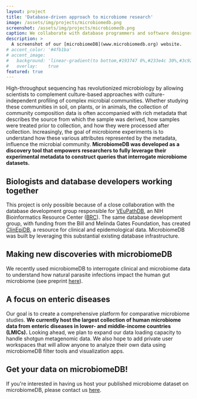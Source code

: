 ```yaml
---
layout: project
title: 'Database-driven approach to microbiome research'
image: /assets/img/projects/microbiomedb.png
screenshot: /assets/img/projects/microbiomedb.png
caption: We collaborate with database programmers and software designers to build web-based tools that empower researchers to integrate, query and visualize microbiome data and metadata from large numbers of samples.
description: >
  A screenshot of our [microbiomeDB](www.microbiomedb.org) website.
# accent_color: '#4fb1ba'
# accent_image:
#   background: 'linear-gradient(to bottom,#193747 0%,#233e4c 30%,#3c929e 50%,#d5d5d4 70%,#cdccc8 100%)'
#   overlay:    true
featured: true
---
```


High-throughput sequencing has revolutionized microbiology by allowing scientists to complement culture-based approaches with culture-independent profiling of complex microbial communities. Whether studying these communities in soil, on plants, or in animals, the collection of community composition data is often accompanied with rich metadata that describes the source from which the sample was derived, how samples were treated prior to collection, and how they were processed after collection. Increasingly, the goal of microbiome experiments is to understand how these various attributes represented by the metadata, influence the microbial community. **MicrobiomeDB was developed as a discovery tool that empowers researchers to fully leverage their experimental metadata to construct queries that interrogate microbiome datasets.**

## Biologists and database developers working together
This project is only possible because of a close collaboration with the database development group responsible for [VEuPathDB](https://veupathdb.org/), an NIH Bioinformatics Resource Center ([BRC](https://www.niaid.nih.gov/research/bioinformatics-resource-centers)).  The same database development group, with funding from the Bill and Melinda Gates Foundation, has created [ClinEpiDB](https://clinepidb.org/ce/app/), a resource for clinical and epidemological data.  MicrobiomeDB was built by leveraging this substantial existing database infrastructure.  

## Making new discoveries with microbiomeDB
We recently used microbiomeDB to interrogate clinical and microbiome data to understand how natural parasite infections impact the human gut microbiome (see preprint [here](https://www.biorxiv.org/content/10.1101/2020.01.13.905604v1)).

## A focus on enteric diseases
Our goal is to create a comprehensive platform for comparative microbiome studies.  **We currently host the largest collection of human microbiome data from enteric diseases in lower- and middle-income countries (LMICs).**  Looking ahead, we plan to expand our data loading capacity to handle shotgun metagenomic data.  We also hope to add private user workspaces that will allow anyone to analyze their own data using microbiomeDB filter tools and visualization apps.  

## Get your data on microbiomeDB!
If you're interested in having us host your published microbiome dataset on microbiomeDB, please contact us [here](https://microbiomedb.org/mbio/app/contact-us).  

